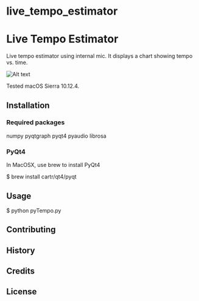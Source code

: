 # live_tempo_estimator

# Live Tempo Estimator

Live tempo estimator using internal mic. It displays a chart showing tempo vs. time.

![Alt text](/img/screen_capture.jpg?raw=true "Screen capture of Live Tempo Estimator")

Tested macOS Sierra 10.12.4.

## Installation

### Required packages
numpy
pyqtgraph
pyqt4
pyaudio
librosa

### PyQt4
In MacOSX, use brew to install PyQt4

$ brew install cartr/qt4/pyqt

## Usage

$ python pyTempo.py

## Contributing


## History


## Credits


## License
